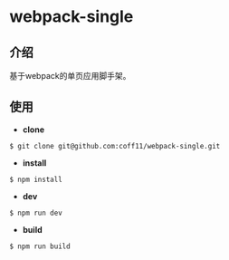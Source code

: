 # webpack-single

## 介绍
基于webpack的单页应用脚手架。


## 使用

- **clone**
```
$ git clone git@github.com:coff11/webpack-single.git
```

- **install**
```
$ npm install
```

- **dev**
```
$ npm run dev
```

- **build**
```
$ npm run build
```
